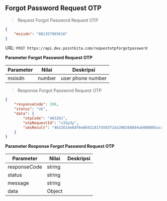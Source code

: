 ## Forgot Password Request OTP

> Request Forgot Password Request OTP

```json
{
	"msisdn": "081357965616"
}
```

URL: `POST https://api.dev.pointkita.com/requestotpforgotpassword`

**Parameter Forgot Password Request OTP**

Parameter | Nilai | Deskripsi
----------|-------|-----------
msisdn | number | user phone number

> Response Forgot Password Request OTP

```json
{
    "responseCode": 200,
    "status": "ok",
    "data": {
        "otpCode": "463261",
        "otpRequestId": "v33y3y",
        "smsResult": "4632614e6df6e8043181f4503f1da390268894ab00000Success"
    }
}
```

**Parameter Response Forgot Password Request OTP**

Parameter | Nilai | Deskripsi
----------|-------|-----------
responseCode| string |
status| string |
message| string | 
data| Object | 